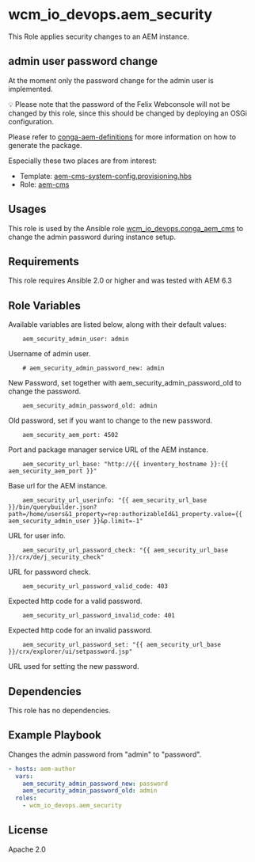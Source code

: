 # wcm_io_devops.aem_security

This Role applies security changes to an AEM instance.

## admin user password change

At the moment only the password change for the admin user is
implemented.

:bulb: Please note that the password of the Felix Webconsole will not be
changed by this role, since this should be changed by deploying an OSGi
configuration.

Please refer to
[conga-aem-definitions](https://github.com/wcm-io-devops/conga-aem-definitions)
for more information on how to generate the package.

Especially these two places are from interest:
* Template: [aem-cms-system-config.provisioning.hbs](https://github.com/wcm-io-devops/conga-aem-definitions/blob/develop/conga-aem-definitions/src/main/templates/aem-cms/aem-cms-system-config.provisioning.hbs)
* Role: [aem-cms](https://github.com/wcm-io-devops/conga-aem-definitions/blob/develop/conga-aem-definitions/src/main/roles/aem-cms.yaml#L176)

## Usages

This role is used by the Ansible role
[wcm_io_devops.conga_aem_cms](https://github.com/wcm-io-devops/ansible-conga-aem-cms)
to change the admin password during instance setup.

## Requirements

This role requires Ansible 2.0 or higher and was tested with AEM 6.3

## Role Variables

Available variables are listed below, along with their default values:

        aem_security_admin_user: admin

Username of admin user.

        # aem_security_admin_password_new: admin

New Password, set together with aem_security_admin_password_old to change the password.

        aem_security_admin_password_old: admin

Old password, set if you want to change to the new password.

        aem_security_aem_port: 4502

Port and package manager service URL of the AEM instance.

        aem_security_url_base: "http://{{ inventory_hostname }}:{{ aem_security_aem_port }}"

Base url for the AEM instance.

        aem_security_url_userinfo: "{{ aem_security_url_base }}/bin/querybuilder.json?path=/home/users&1_property=rep:authorizableId&1_property.value={{ aem_security_admin_user }}&p.limit=-1"

URL for user info.

        aem_security_url_password_check: "{{ aem_security_url_base }}/crx/de/j_security_check"

URL for password check.

        aem_security_url_password_valid_code: 403

Expected http code for a valid password.

        aem_security_url_password_invalid_code: 401

Expected http code for an invalid password.

        aem_security_url_password_set: "{{ aem_security_url_base }}/crx/explorer/ui/setpassword.jsp"

URL used for setting the new password.

## Dependencies

This role has no dependencies.

## Example Playbook

Changes the admin password from "admin" to "password".

```yaml
- hosts: aem-author
  vars:
    aem_security_admin_password_new: password
    aem_security_admin_password_old: admin
  roles:
    - wcm_io_devops.aem_security
```

## License

Apache 2.0
